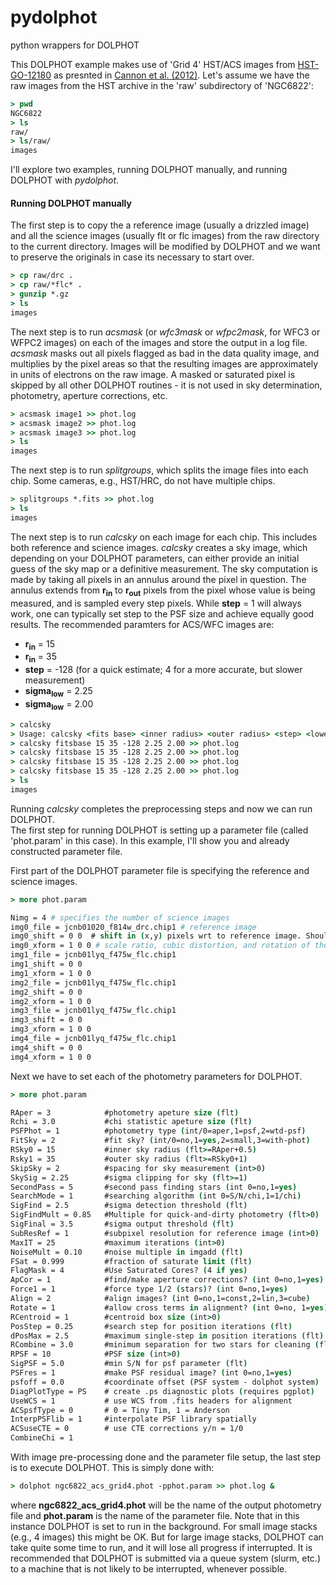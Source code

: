 # pydolphot
python wrappers for DOLPHOT


This DOLPHOT example makes use of 'Grid 4' HST/ACS images from [HST-GO-12180](http://www.stsci.edu/cgi-bin/get-proposal-info?id=12180&submit=Go&observatory=HST) as presnted in [Cannon et al. (2012)](http://adsabs.harvard.edu/abs/2012ApJ...747..122C).  Let's assume we have the raw images from the HST archive in the 'raw' subdirectory of 'NGC6822':

``` tcsh
> pwd
NGC6822
> ls
raw/
> ls/raw/
images
```  

I'll explore two examples, running DOLPHOT manually, and running DOLPHOT with _pydolphot_.


#### Running DOLPHOT manually 




The first step is to copy the a reference image (usually a drizzled image) and all the science images (usually flt or flc images) from the raw directory to the current directory. Images will be modified by DOLPHOT and we want to preserve the originals in case its necessary to start over.

``` tcsh
> cp raw/drc .
> cp raw/*flc* .
> gunzip *.gz
> ls
images
```

The next step is to run _acsmask_ (or _wfc3mask_ or _wfpc2mask_, for WFC3 or WFPC2 images) on each of the images and store the output in a log file.  _acsmask_ masks out all pixels flagged as bad in the data quality image, and multiplies by the pixel areas so that the resulting images are approximately in units of electrons on the raw image. A masked or saturated pixel is skipped by all other DOLPHOT routines - it is not used in sky determination, photometry, aperture corrections, etc.

``` tcsh
> acsmask image1 >> phot.log
> acsmask image2 >> phot.log
> acsmask image3 >> phot.log
> ls
images
```
The next step is to run _splitgroups_, which splits the image files into each chip.  Some cameras, e.g., HST/HRC, do not have multiple chips.

``` tcsh
> splitgroups *.fits >> phot.log
> ls
images
```

The next step is to run _calcsky_ on each image for each chip.  This includes both reference and science images.  _calcsky_ creates a sky image, which depending on your DOLPHOT parameters, can either provide an initial guess of the sky map or a definitive measurement. The sky computation is made by taking all pixels in an annulus around the pixel in question. The annulus extends from **r<sub>in</sub>** to **r<sub>out</sub>** pixels from the pixel whose value is being measured, and is sampled every step pixels. While **step** = 1 will always work, one can typically set step to the PSF size and achieve equally good results.  The recommended paramters for ACS/WFC images are:

* **r<sub>in</sub>** = 15
* **r<sub>in</sub>** = 35
* **step** = -128 (for a quick estimate; 4 for a more accurate, but slower measurement)
* **sigma<sub>low</sub>** = 2.25
* **sigma<sub>low</sub>** = 2.00

``` tcsh
> calcsky 
> Usage: calcsky <fits base> <inner radius> <outer radius> <step> <lower sigma> <upper sigma>
> calcsky fitsbase 15 35 -128 2.25 2.00 >> phot.log
> calcsky fitsbase 15 35 -128 2.25 2.00 >> phot.log
> calcsky fitsbase 15 35 -128 2.25 2.00 >> phot.log
> calcsky fitsbase 15 35 -128 2.25 2.00 >> phot.log
> ls
images
```

Running _calcsky_ completes the preprocessing steps and now we can run DOLPHOT.  
The first step for running DOLPHOT is setting up a parameter file (called 'phot.param' in this case). In this example, I'll show you and already constructed parameter file. 

First part of the DOLPHOT parameter file is specifying the reference and science images.

``` tcsh
> more phot.param 

Nimg = 4 # specifies the number of science images
img0_file = jcnb01020_f814w_drc.chip1 # reference image
img0_shift = 0 0  # shift in (x,y) pixels wrt to reference image. Should not be set for reference image.
img0_xform = 1 0 0 # scale ratio, cubic distortion, and rotation of the image relative to the reference image.Should not be set for reference image.
img1_file = jcnb01lyq_f475w_flc.chip1
img1_shift = 0 0
img1_xform = 1 0 0
img2_file = jcnb01lyq_f475w_flc.chip1
img2_shift = 0 0
img2_xform = 1 0 0
img3_file = jcnb01lyq_f475w_flc.chip1
img3_shift = 0 0
img3_xform = 1 0 0
img4_file = jcnb01lyq_f475w_flc.chip1
img4_shift = 0 0
img4_xform = 1 0 0
```

Next we have to set each of the photometry parameters for DOLPHOT.

``` tcsh
> more phot.param 

RAper = 3            #photometry apeture size (flt)
Rchi = 3.0           #chi statistic apeture size (flt)
PSFPhot = 1          #photometry type (int/0=aper,1=psf,2=wtd-psf)
FitSky = 2           #fit sky? (int/0=no,1=yes,2=small,3=with-phot)
RSky0 = 15           #inner sky radius (flt>=RAper+0.5)
Rsky1 = 35           #outer sky radius (flt>=RSky0+1)
SkipSky = 2          #spacing for sky measurement (int>0)
SkySig = 2.25        #sigma clipping for sky (flt>=1)
SecondPass = 5       #second pass finding stars (int 0=no,1=yes)
SearchMode = 1       #searching algorithm (int 0=S/N/chi,1=1/chi)
SigFind = 2.5        #sigma detection threshold (flt)
SigFindMult = 0.85   #Multiple for quick-and-dirty photometry (flt>0)
SigFinal = 3.5       #sigma output threshold (flt)
SubResRef = 1        #subpixel resolution for reference image (int>0)
MaxIT = 25           #maximum iterations (int>0)
NoiseMult = 0.10     #noise multiple in imgadd (flt)
FSat = 0.999         #fraction of saturate limit (flt)
FlagMask = 4         #Use Saturated Cores? (4 if yes)
ApCor = 1            #find/make aperture corrections? (int 0=no,1=yes)
Force1 = 1           #force type 1/2 (stars)? (int 0=no,1=yes)
Align = 2            #align images? (int 0=no,1=const,2=lin,3=cube)
Rotate = 1           #allow cross terms in alignment? (int 0=no, 1=yes)
RCentroid = 1        #centroid box size (int>0)
PosStep = 0.25       #search step for position iterations (flt)
dPosMax = 2.5        #maximum single-step in position iterations (flt)
RCombine = 3.0       #minimum separation for two stars for cleaning (flt)
RPSF = 10            #PSF size (int>0)
SigPSF = 5.0         #min S/N for psf parameter (flt)
PSFres = 1           #make PSF residual image? (int 0=no,1=yes)
psfoff = 0.0         #coordinate offset (PSF system - dolphot system)
DiagPlotType = PS    # create .ps diagnostic plots (requires pgplot)
UseWCS = 1           # use WCS from .fits headers for alignment
ACSpsfType = 0       # 0 = Tiny Tim, 1 = Anderson
InterpPSFlib = 1     #interpolate PSF library spatially
ACSuseCTE = 0        # use CTE corrections y/n = 1/0
CombineChi = 1
```

With image pre-processing done and the parameter file setup, the last step is to execute DOLPHOT.  This is simply done with:


``` tcsh
> dolphot ngc6822_acs_grid4.phot -pphot.param >> phot.log &
```

where **ngc6822_acs_grid4.phot** will be the name of the output photometry file and **phot.param** is the name of the parameter file.  Note that in this instance DOLPHOT is set to run in the background.  For small image stacks (e.g., 4 images) this might be OK.  But for large image stacks, DOLPHOT can take quite some time to run, and it will lose all progress if interrupted.  It is recommended that DOLPHOT is submitted via a queue system (slurm, etc.) to a machine that is not likely to be interrupted, whenever possible.



